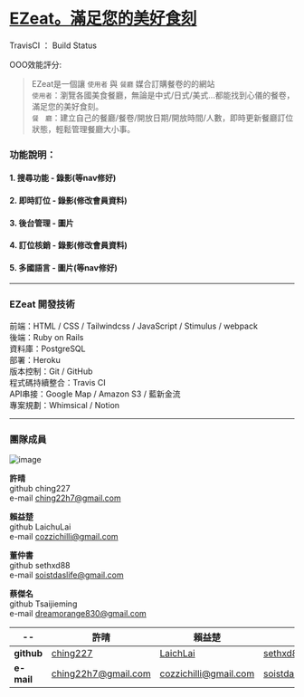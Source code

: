 # [EZeat。滿足您的美好食刻](https://ezeat888.com)

TravisCI ： Build Status

OOO效能評分: 

>EZeat是一個讓 `使用者` 與 `餐廳` 媒合訂購餐卷的的網站</br>
>`使用者`：瀏覽各國美食餐廳，無論是中式/日式/美式...都能找到心儀的餐卷，滿足您的美好食刻。</br>
>`餐　廳`：建立自己的餐廳/餐卷/開放日期/開放時間/人數，即時更新餐廳訂位狀態，輕鬆管理餐廳大小事。</br>



### 功能說明：

#### 1. 搜尋功能 - 錄影(等nav修好)
#### 2. 即時訂位 - 錄影(修改會員資料)
#### 3. 後台管理 - 圖片
#### 4. 訂位核銷 - 錄影(修改會員資料)
#### 5. 多國語言 - 圖片(等nav修好)

---

### EZeat 開發技術
前端：HTML / CSS / Tailwindcss / JavaScript / Stimulus / webpack </br>
後端：Ruby on Rails</br>
資料庫：PostgreSQL </br>
部署：Heroku </br>
版本控制：Git / GitHub </br>
程式碼持續整合：Travis CI</br>
API串接：Google Map / Amazon S3 / 藍新金流</br>
專案規劃：Whimsical / Notion </br>

---

### 團隊成員

![image](https://user-images.githubusercontent.com/92966004/150062297-d5111607-355c-4ab7-9809-50b191e7ed4c.png)

**許晴</br>**
github ching227</br>
e-mail ching22h7@gmail.com</br>

**賴益楚</br>**
github LaichuLai</br>
e-mail cozzichilli@gmail.com</br>

**董仲書</br>**
github sethxd88</br>
e-mail soistdaslife@gmail.com</br>

**蔡傑名</br>**
github Tsaijieming</br>
e-mail dreamorange830@gmail.com</br>

|--|**許晴**|**賴益楚**|**董仲書**|**蔡傑名**|
|--|--|--|--|--|
|**github**|[ching227](https://github.com/ching227)|[LaichLai](https://github.com/LaichuLai)|[sethxd88](https://github.com/sethxd88)|[Tsaijeming](https://github.com/Tsaijieming)|
|**e-mail**|ching22h7@gmail.com|cozzichilli@gmail.com|soistdaslife@gmail.com|dreamorange830@gmail.com|
